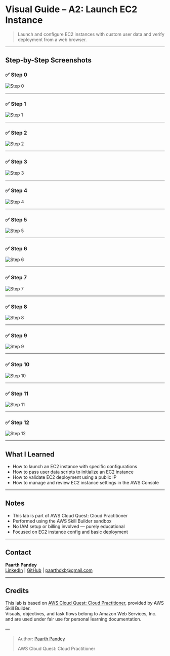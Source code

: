 # Visual Guide – A2: Launch EC2 Instance

> Launch and configure EC2 instances with custom user data and verify deployment from a web browser.

---

## Step-by-Step Screenshots

### ✅ Step 0

![Step 0](./screenshots/00.png)

---

### ✅ Step 1

![Step 1](./screenshots/01.png)

---

### ✅ Step 2

![Step 2](./screenshots/02.png)

---

### ✅ Step 3

![Step 3](./screenshots/03.png)

---

### ✅ Step 4

![Step 4](./screenshots/04.png)

---

### ✅ Step 5

![Step 5](./screenshots/05.png)

---

### ✅ Step 6

![Step 6](./screenshots/06.png)

---

### ✅ Step 7

![Step 7](./screenshots/07.png)

---

### ✅ Step 8

![Step 8](./screenshots/09.png)

---

### ✅ Step 9

![Step 9](./screenshots/10.png)

---

### ✅ Step 10

![Step 10](./screenshots/11.png)

---

### ✅ Step 11

![Step 11](./screenshots/12.png)

---

### ✅ Step 12

![Step 12](./screenshots/13.png)

---

## What I Learned

- How to launch an EC2 instance with specific configurations  
- How to pass user data scripts to initialize an EC2 instance  
- How to validate EC2 deployment using a public IP  
- How to manage and review EC2 instance settings in the AWS Console

---

## Notes

- This lab is part of AWS Cloud Quest: Cloud Practitioner  
- Performed using the AWS Skill Builder sandbox  
- No IAM setup or billing involved — purely educational  
- Focused on EC2 instance config and basic deployment

---

## Contact

**Paarth Pandey**  
[LinkedIn](https://www.linkedin.com/in/paarth-pandey-13779529b/) | [GitHub](https://github.com/paarthpandey10) | paarthdxb@gmail.com

---

## Credits

This lab is based on [AWS Cloud Quest: Cloud Practitioner](https://explore.skillbuilder.aws/learn/course/external/view/elearning/13415/aws-cloud-quest-cloud-practitioner), provided by AWS Skill Builder.  
Visuals, objectives, and task flows belong to Amazon Web Services, Inc. and are used under fair use for personal learning documentation.

—

> Author: [Paarth Pandey](https://github.com/paarthpandey10)
>
> AWS Cloud Quest: Cloud Practitioner
